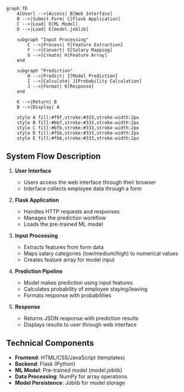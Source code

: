 ```mermaid
graph TD
    A[User] -->|Access| B[Web Interface]
    B -->|Submit Form| C[Flask Application]
    C -->|Load| D[ML Model]
    D -->|Load| E[model.joblib]
    
    subgraph "Input Processing"
        C -->|Process| F[Feature Extraction]
        F -->|Convert| G[Salary Mapping]
        G -->|Create| H[Feature Array]
    end
    
    subgraph "Prediction"
        H -->|Predict| I[Model Prediction]
        I -->|Calculate| J[Probability Calculation]
        J -->|Format| K[Response]
    end
    
    K -->|Return| B
    B -->|Display| A

    style A fill:#f9f,stroke:#333,stroke-width:2px
    style B fill:#bbf,stroke:#333,stroke-width:2px
    style C fill:#bfb,stroke:#333,stroke-width:2px
    style D fill:#fbb,stroke:#333,stroke-width:2px
    style E fill:#fbb,stroke:#333,stroke-width:2px
```

## System Flow Description

1. **User Interface**
   - Users access the web interface through their browser
   - Interface collects employee data through a form

2. **Flask Application**
   - Handles HTTP requests and responses
   - Manages the prediction workflow
   - Loads the pre-trained ML model

3. **Input Processing**
   - Extracts features from form data
   - Maps salary categories (low/medium/high) to numerical values
   - Creates feature array for model input

4. **Prediction Pipeline**
   - Model makes prediction using input features
   - Calculates probability of employee staying/leaving
   - Formats response with probabilities

5. **Response**
   - Returns JSON response with prediction results
   - Displays results to user through web interface

## Technical Components

- **Frontend**: HTML/CSS/JavaScript (templates)
- **Backend**: Flask (Python)
- **ML Model**: Pre-trained model (model.joblib)
- **Data Processing**: NumPy for array operations
- **Model Persistence**: Joblib for model storage 